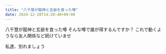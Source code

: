 ```yaml
---
title: "八千慧が龍神と玄爺を食った噂"
date: 2024-12-20T14:20:48+09:00
---
```

八千慧が龍神と玄爺を食った噂
そんな噂で誰が得するんですか？
これで動くようなら友人関係など続けていませ

私達、別れましょう
